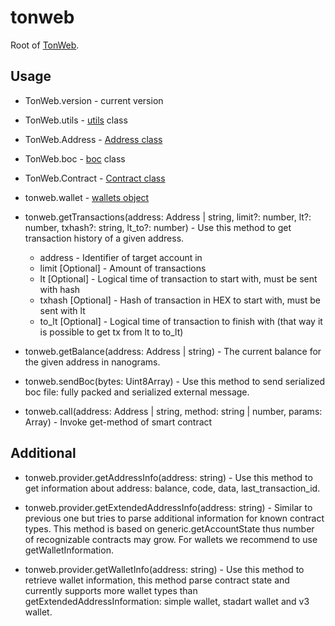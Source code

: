 # tonweb

Root of [TonWeb](https://github.com/toncenter/tonweb).

## Usage

* TonWeb.version - current version

* TonWeb.utils - [utils](https://github.com/toncenter/tonweb/blob/master/src/utils/README.md) class

* TonWeb.Address - [Address class](https://github.com/toncenter/tonweb/blob/master/src/utils/README.md#address-class)

* TonWeb.boc - [boc](https://github.com/toncenter/tonweb/blob/master/src/boc/README.md) class

* TonWeb.Contract - [Contract class](https://github.com/toncenter/tonweb/blob/master/src/contract/README.md)

* tonweb.wallet - [wallets object](https://github.com/toncenter/tonweb/blob/master/src/contract/wallet/README.md)

* tonweb.getTransactions(address: Address | string, limit?: number, lt?: number, txhash?: string, lt_to?: number) - Use this method to get transaction history of a given address.
    
    * address - Identifier of target account in
    * limit [Optional] - Amount of transactions
    * lt [Optional] - Logical time of transaction to start with, must be sent with hash
    * txhash [Optional] - Hash of transaction in HEX to start with, must be sent with lt
    * to_lt [Optional] - Logical time of transaction to finish with (that way it is possible to get tx from lt to to_lt)

* tonweb.getBalance(address: Address | string) - The current balance for the given address in nanograms.

* tonweb.sendBoc(bytes: Uint8Array) - Use this method to send serialized boc file: fully packed and serialized external message.

* tonweb.call(address: Address | string, method: string | number, params: Array) - Invoke get-method of smart contract

## Additional

* tonweb.provider.getAddressInfo(address: string) - Use this method to get information about address: balance, code, data, last_transaction_id.

* tonweb.provider.getExtendedAddressInfo(address: string) - Similar to previous one but tries to parse additional information for known contract types. This method is based on generic.getAccountState thus number of recognizable contracts may grow. For wallets we recommend to use getWalletInformation.

* tonweb.provider.getWalletInfo(address: string) - Use this method to retrieve wallet information, this method parse contract state and currently supports more wallet types than getExtendedAddressInformation: simple wallet, stadart wallet and v3 wallet.

